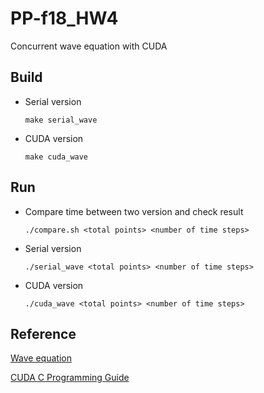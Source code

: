 # PP-f18_HW4

Concurrent wave equation with CUDA

## Build

- Serial version

      make serial_wave

- CUDA version

      make cuda_wave

## Run

- Compare time between two version and check result

      ./compare.sh <total points> <number of time steps>

- Serial version

      ./serial_wave <total points> <number of time steps>

- CUDA version

      ./cuda_wave <total points> <number of time steps>

## Reference

[Wave equation](https://en.wikipedia.org/wiki/Wave_equation)

[CUDA C Programming Guide](https://docs.nvidia.com/cuda/cuda-c-programming-guide/index.html)
